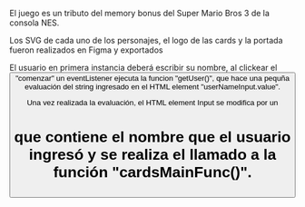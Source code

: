 El juego es un tributo del memory bonus del Super Mario
Bros 3 de la consola NES.

Los SVG de cada uno de los personajes, el logo de las cards
y la portada fueron realizados en Figma y exportados

El usuario en primera instancia deberá escribir su nombre,
al clickear el <button> "comenzar" un eventListener ejecuta
la funcion "getUser()", que hace una pequña evaluación del 
string ingresado en el HTML element "userNameInput.value".

Una vez realizada la evaluación, el HTML element Input se 
modifica por un <h1> que contiene el nombre que el usuario
ingresó y se realiza el llamado a la función "cardsMainFunc()".
